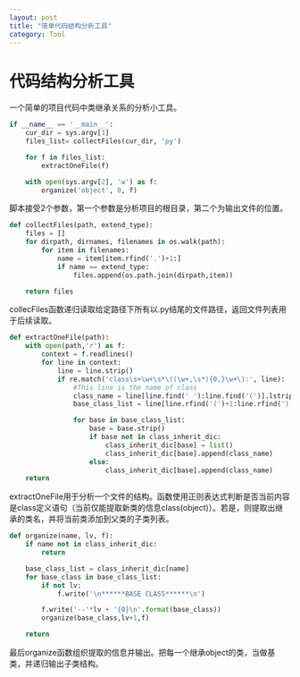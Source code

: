 ```yaml
---
layout: post
title: "简单代码结构分析工具"
category: Tool 
---
```


# 代码结构分析工具

一个简单的项目代码中类继承关系的分析小工具。

```python
if __name__ == '__main__':
	cur_dir = sys.argv[1]
	files_list= collectFiles(cur_dir, 'py')

	for f in files_list:
		extractOneFile(f)

	with open(sys.argv[2], 'w') as f:
		organize('object', 0, f)
```
脚本接受2个参数，第一个参数是分析项目的根目录，第二个为输出文件的位置。

```python
def collectFiles(path, extend_type):
	files = []
	for dirpath, dirnames, filenames in os.walk(path):
		for item in filenames:
			name = item[item.rfind('.')+1:]
			if name == extend_type:
				files.append(os.path.join(dirpath,item))

	return files

```

collecFiles函数递归读取给定路径下所有以.py结尾的文件路径，返回文件列表用于后续读取。

```python
def extractOneFile(path):
	with open(path,'r') as f:
		context = f.readlines()
		for line in context:
			line = line.strip()
			if re.match('class\s+\w+\s*\((\w+,\s*){0,}\w+\):', line):
				#This line is the name of class
				class_name = line[line.find(' '):line.find('(')].lstrip()
				base_class_list = line[line.rfind('(')+1:line.rfind(')')].split(',')

				for base in base_class_list:
					base = base.strip()
					if base not in class_inherit_dic:
						class_inherit_dic[base] = list()
						class_inherit_dic[base].append(class_name)
					else:
						class_inherit_dic[base].append(class_name)
	return
```

extractOneFile用于分析一个文件的结构。函数使用正则表达式判断是否当前内容是class定义语句（当前仅能提取新类的信息class(object)）。若是，则提取出继承的类名，并将当前类添加到父类的子类列表。

```python
def organize(name, lv, f):
	if name not in class_inherit_dic:
		return

	base_class_list = class_inherit_dic[name]
	for base_class in base_class_list:
		if not lv:
			f.write('\n******BASE CLASS******\n')

		f.write('--'*lv + '{0}\n'.format(base_class))
		organize(base_class,lv+1,f)

	return
```
最后organize函数组织提取的信息并输出。把每一个继承object的类，当做基类，并递归输出子类结构。